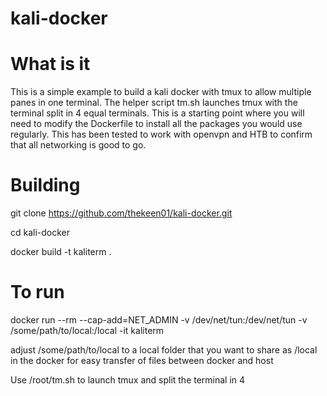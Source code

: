 # kali-docker

# What is it

This is a simple example to build a kali docker with tmux to allow multiple panes in one terminal. The helper script tm.sh launches tmux with the terminal split in 4 equal terminals. This is a starting point where you will need to modify the Dockerfile to install all the packages you would use regularly. This has been tested to work with openvpn and HTB to confirm that all networking is good to go.

# Building

git clone https://github.com/thekeen01/kali-docker.git

cd kali-docker

docker build -t kaliterm .

# To run

docker run --rm --cap-add=NET_ADMIN -v /dev/net/tun:/dev/net/tun -v /some/path/to/local:/local -it kaliterm

adjust /some/path/to/local to a local folder that you want to share as /local in the docker for easy transfer of files between docker and host

Use /root/tm.sh to launch tmux and split the terminal in 4
